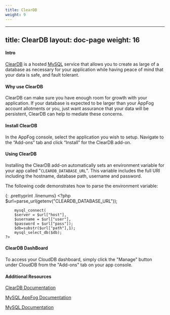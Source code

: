 ```yaml
---
title: ClearDB
weight: 9
---
```


---
title: ClearDB
layout: doc-page
weight: 16
---

#### Intro
[ClearDB](https://www.cleardb.com) is a hosted [MySQL](http://www.mysql.com/) service that allows you to create as large of a database as necessary for your application while having peace of mind that your data is safe, and fault tolerant.

#### Why use ClearDB
ClearDB can make sure you have enough room for growth with your application. If your database is expected to be larger than your AppFog account allotments or you, just want assurance that your data will be persistent, ClearDB can help to mediate these concerns.

#### Install ClearDB

In the AppFog console, select the application you wish to setup.
Navigate to the “Add-ons” tab and click “Install” for the ClearDB add-on.

#### Using ClearDB

Installing the ClearDB add-on automatically sets an environment variable for your app called "`CLEARDB_DATABASE_URL`". This variable includes the full URI including the hostname, database path, username and password. 

The following code demonstrates how to parse the environment variable:

{: .prettyprint .linenums}
	<?php
		$url=parse_url(getenv("CLEARDB_DATABASE_URL"));

		mysql_connect(
		$server = $url["host"],
		$username = $url["user"],
		$password = $url["pass"]);
		$db=substr($url["path"],1);
		mysql_select_db($db);
	?>

#### ClearDB DashBoard
To access your CloudDB dashboard, simply click the "Manage" button under CloudDB from the "Add-ons" tab on your app console.

#### Additional Resources
[ClearDB Documentation](http://www.cleardb.com/developers)

[MySQL AppFog Documentation](https://docs.appfog.com/services/mysql)

[MySQL Documentation](http://dev.mysql.com/doc/)
